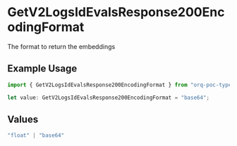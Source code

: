 # GetV2LogsIdEvalsResponse200EncodingFormat

The format to return the embeddings

## Example Usage

```typescript
import { GetV2LogsIdEvalsResponse200EncodingFormat } from "orq-poc-typescript-multi-env-version/models/operations";

let value: GetV2LogsIdEvalsResponse200EncodingFormat = "base64";
```

## Values

```typescript
"float" | "base64"
```